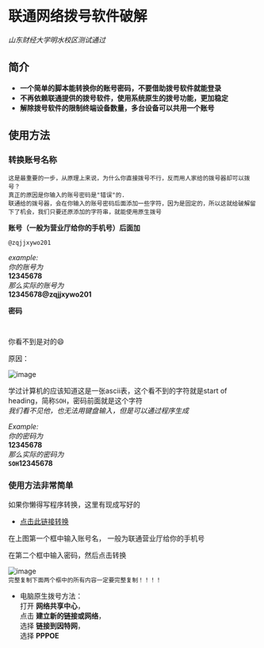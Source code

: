 # 联通网络拨号软件破解
 *山东财经大学明水校区测试通过*
## 简介
- **一个简单的脚本能转换你的账号密码，不要借助拨号软件就能登录**
- **不再依赖联通提供的拨号软件，使用系统原生的拨号功能，更加稳定**  
- **解除拨号软件的限制终端设备数量，多台设备可以共用一个账号**  

## 使用方法

### 转换账号名称
```
这是最重要的一步，从原理上来说，为什么你直接拨号不行，反而用人家给的拨号器却可以拨号？  
真正的原因是你输入的账号密码是"错误"的.
联通给的拨号器，会在你输入的账号密码后面添加一些字符，因为是固定的，所以这就给破解留下了机会，我们只要还原添加的字符串，就能使用原生拨号
```


**账号（一般为营业厅给你的手机号）后面加**
```
@zqjjxywo201
```

*example:*  
*你的账号为*  
**12345678**  
*那么实际的账号为*  
**12345678@zqjjxywo201**

**密码**
```
 
```
你看不到是对的:smile:   

原因：

![image](https://raw.githubusercontent.com/shawzh/crack_ChinaUnicom_pppoe/master/ascii1.gif) 

学过计算机的应该知道这是一张ascii表，这个看不到的字符就是start of heading，简称`SOH`，密码前面就是这个字符  
*我们看不见他，也无法用键盘输入，但是可以通过程序生成*


*Example:*  
*你的密码为*  
**12345678**  
*那么实际的密码为*  
**`SOH`12345678**




### **使用方法非常简单**

如果你懒得写程序转换，这里有现成写好的
- [点击此链接转换](http://101.200.58.171/chnge.html)  

在上图第一个框中输入账号名，
一般为联通营业厅给你的手机号

在第二个框中输入密码，然后点击转换

![image](https://raw.githubusercontent.com/shawzh/crack_ChinaUnicom_pppoe/master/Sketch.png)  
`完整复制下面两个框中的所有内容一定要完整复制！！！！`
- 电脑原生拨号方法：  
打开 **网络共享中心**，  
点击 **建立新的链接或网络**，  
选择 **链接到因特网**，  
选择 **PPPOE**  
